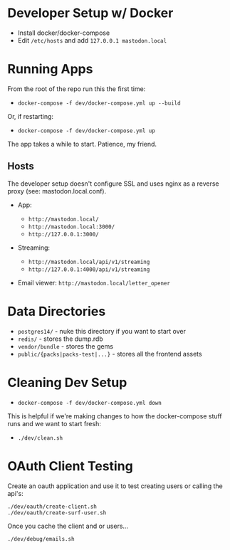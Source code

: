 # Developer Setup w/ Docker

- Install docker/docker-compose
- Edit `/etc/hosts` and add `127.0.0.1 mastodon.local`

# Running Apps

From the root of the repo run this the first time:

- `docker-compose -f dev/docker-compose.yml up --build`

Or, if restarting:

- `docker-compose -f dev/docker-compose.yml up`

The app takes a while to start. Patience, my friend.

## Hosts

The developer setup doesn't configure SSL and uses nginx as a reverse proxy (see: mastodon.local.conf).

- App:

  - `http://mastodon.local/`
  - `http://mastodon.local:3000/`
  - `http://127.0.0.1:3000/`

- Streaming:

  - `http://mastodon.local/api/v1/streaming`
  - `http://127.0.0.1:4000/api/v1/streaming`

- Email viewer: `http://mastodon.local/letter_opener`

# Data Directories

- `postgres14/` - nuke this directory if you want to start over
- `redis/` - stores the dump.rdb
- `vendor/bundle` - stores the gems
- `public/{packs|packs-test|...}` - stores all the frontend assets

# Cleaning Dev Setup

- `docker-compose -f dev/docker-compose.yml down`

This is helpful if we're making changes to how the docker-compose stuff runs and we want to start fresh:

- `./dev/clean.sh`

# OAuth Client Testing

Create an oauth application and use it to test creating users or calling the api's:

```
./dev/oauth/create-client.sh
./dev/oauth/create-surf-user.sh
```

Once you cache the client and or users...

```
./dev/debug/emails.sh
```
